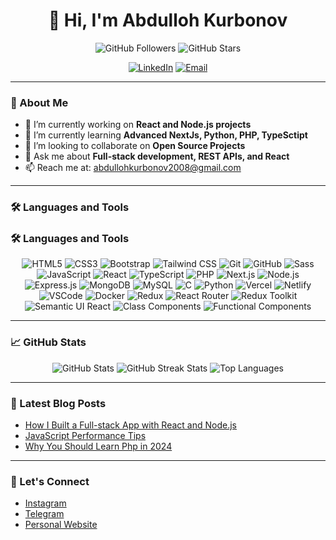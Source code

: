 <!-- # Hi, I'm Abdulloh Qurbonov! 👋

### 🚀 About Me

I'm a string junior full-stack developer passionate about learning web development technologies and building awesome applications.

- 👨‍💻 Currently exploring **JavaScript**, **React**, **TypeScript**, and **Next.js**
- 📚 Learning both **Frontend** and **Backend** technologies to become a versatile developer
- 🌱 Diving into **Ethical Hacking** and cybersecurity using **Python** and **Kali Linux**

---

## 🛠️ Skills

![HTML5](https://img.shields.io/badge/-HTML5-090909?style=for-the-badge&logo=html5&logoColor=ed6a13)
![CSS3](https://img.shields.io/badge/-CSS3-090909?style=for-the-badge&logo=css3&logoColor=2965f1)
![Bootstrap](https://img.shields.io/badge/-Bootstrap-090909?style=for-the-badge&logo=bootstrap&logoColor=7952b3)
![Tailwind CSS](https://img.shields.io/badge/-Tailwind%20CSS-090909?style=for-the-badge&logo=tailwind-css&logoColor=38B2AC)
![SASS](https://img.shields.io/badge/-SASS-090909?style=for-the-badge&logo=sass&logoColor=cc6699)
![JavaScript](https://img.shields.io/badge/-JavaScript-090909?style=for-the-badge&logo=javascript&logoColor=efd81d)
![React](https://img.shields.io/badge/-React-090909?style=for-the-badge&logo=react&logoColor=61dafb)
![TypeScript](https://img.shields.io/badge/-TypeScript-090909?style=for-the-badge&logo=typescript&logoColor=3178c6)
![Next.js](https://img.shields.io/badge/Next.js-090909?style=for-the-badge&logo=next.js&logoColor=white)
![Node.js](https://img.shields.io/badge/-Node.js-090909?style=for-the-badge&logo=nodedotjs&logoColor=3C873A)
![Express.js](https://img.shields.io/badge/-Express.js-090909?style=for-the-badge&logo=express&logoColor=white)
![MongoDB](https://img.shields.io/badge/-MongoDB-090909?style=for-the-badge&logo=mongodb&logoColor=47A248)
![Git](https://img.shields.io/badge/-Git-090909?style=for-the-badge&logo=git&logoColor=F05032)
![GitHub](https://img.shields.io/badge/-GitHub-090909?style=for-the-badge&logo=github&logoColor=white)
![C](https://img.shields.io/badge/-C-090909?style=for-the-badge&logo=c&logoColor=A8B9CC)
![Python](https://img.shields.io/badge/-Python-090909?style=for-the-badge&logo=python&logoColor=yellow)

## 💻 Hacking & Cybersecurity

I'm currently learning **Python** for ethical hacking, focusing on creating secure systems and network protection. Exploring **Ethical Hacking** on **Kali Linux** with tools like:

### 🛠 Tools:

![VS Code](https://img.shields.io/badge/-VS%20Code-090909?style=for-the-badge&logo=visual-studio-code&logoColor=007ACC)
![PyCharm](https://img.shields.io/badge/-PyCharm-090909?style=for-the-badge&logo=pycharm&logoColor=white)

### 💻 Operating Systems:

- **Kali Linux**, **Windows 11 Home**

---

## 📊 GitHub Stats

![Abdulloh's GitHub Stats](https://github-readme-stats.vercel.app/api?username=Abdulloh20080825&show_icons=true&theme=radical)

---

## 🌐 Find Me Here

[![Portfolio](https://img.shields.io/badge/-Portfolio-090909?style=for-the-badge&logo=vercel&logoColor=white)](https://abdullohfolio-3.vercel.app/)  
[![Email](https://img.shields.io/badge/-Email-090909?style=for-the-badge&logo=gmail&logoColor=red)](mailto:abdullohkurbonov2008@gmail.com)  
[![Instagram](https://img.shields.io/badge/-Instagram-090909?style=for-the-badge&logo=instagram&logoColor=purple)](https://www.instagram.com/a_qurbonov_/)  
[![Telegram](https://img.shields.io/badge/-Telegram-090909?style=for-the-badge&logo=telegram&logoColor=white)](https://t.me/a_qurbobov1) -->


<h1 align="center">👋 Hi, I'm Abdulloh Kurbonov</h1>
<p align="center">
  <img src="https://img.shields.io/github/followers/Abdulloh20080825?style=social" alt="GitHub Followers" />
  <img src="https://img.shields.io/github/stars/Abdulloh20080825?style=social" alt="GitHub Stars" />
</p>

<p align="center">
  <a href="https://linkedin.com/in/abdullohkurbonov2008"><img src="https://img.shields.io/badge/Instagram-f542e0?style=for-the-badge&logo=instagram&logoColor=white" alt="LinkedIn" /></a>
  <a href="mailto:abdullohkurbonov2008@gmail.com"><img src="https://img.shields.io/badge/Email-D14836?style=for-the-badge&logo=gmail&logoColor=white" alt="Email" /></a>
</p>

---

### 🚀 About Me
- 🔭 I’m currently working on **React and Node.js projects**
- 🌱 I’m currently learning **Advanced NextJs, Python, PHP, TypeSctipt**
- 👯 I’m looking to collaborate on **Open Source Projects**
- 💬 Ask me about **Full-stack development, REST APIs, and React**
- 📫 Reach me at: [abdullohkurbonov2008@gmail.com](mailto:abdullohkurbonov2008@gmail.com)

---

### 🛠️ Languages and Tools
### 🛠️ Languages and Tools

<p align="center">
  <!-- Programming Languages -->
  <img src="https://img.shields.io/badge/HTML5-E34F26?style=for-the-badge&logo=html5&logoColor=white" alt="HTML5" />
  <img src="https://img.shields.io/badge/CSS3-1572B6?style=for-the-badge&logo=css3&logoColor=white" alt="CSS3" />
  <img src="https://img.shields.io/badge/Bootstrap-7952B3?style=for-the-badge&logo=bootstrap&logoColor=white" alt="Bootstrap" />
  <img src="https://img.shields.io/badge/Tailwind_CSS-38B2AC?style=for-the-badge&logo=tailwind-css&logoColor=white" alt="Tailwind CSS" />
  <img src="https://img.shields.io/badge/Git-F05032?style=for-the-badge&logo=git&logoColor=white" alt="Git" />
  <img src="https://img.shields.io/badge/GitHub-181717?style=for-the-badge&logo=github&logoColor=white" alt="GitHub" />
  <img src="https://img.shields.io/badge/Sass-CC6699?style=for-the-badge&logo=sass&logoColor=white" alt="Sass" />
  <img src="https://img.shields.io/badge/JavaScript-F7DF1E?style=for-the-badge&logo=javascript&logoColor=black" alt="JavaScript" />
  <img src="https://img.shields.io/badge/React-61DAFB?style=for-the-badge&logo=react&logoColor=black" alt="React" />
  <img src="https://img.shields.io/badge/TypeScript-007ACC?style=for-the-badge&logo=typescript&logoColor=white" alt="TypeScript" />
  <img src="https://img.shields.io/badge/PHP-777BB4?style=for-the-badge&logo=php&logoColor=white" alt="PHP" />
  <img src="https://img.shields.io/badge/Next.js-000000?style=for-the-badge&logo=nextdotjs&logoColor=white" alt="Next.js" />
  <img src="https://img.shields.io/badge/Node.js-339933?style=for-the-badge&logo=nodedotjs&logoColor=white" alt="Node.js" />
  <img src="https://img.shields.io/badge/Express.js-000000?style=for-the-badge&logo=express&logoColor=white" alt="Express.js" />
  <img src="https://img.shields.io/badge/MongoDB-47A248?style=for-the-badge&logo=mongodb&logoColor=white" alt="MongoDB" />
  <img src="https://img.shields.io/badge/MySQL-4479A1?style=for-the-badge&logo=mysql&logoColor=white" alt="MySQL" />
  <img src="https://img.shields.io/badge/C-00599C?style=for-the-badge&logo=c&logoColor=white" alt="C" />
  <img src="https://img.shields.io/badge/Python-3776AB?style=for-the-badge&logo=python&logoColor=white" alt="Python" />
  <img src="https://img.shields.io/badge/Vercel-000000?style=for-the-badge&logo=vercel&logoColor=white" alt="Vercel" />
  <img src="https://img.shields.io/badge/Netlify-00C7B7?style=for-the-badge&logo=netlify&logoColor=white" alt="Netlify" />
  
  <!-- Tools -->
  <img src="https://img.shields.io/badge/Visual_Studio_Code-0078D4?style=for-the-badge&logo=visual-studio-code&logoColor=white" alt="VSCode" />
  <img src="https://img.shields.io/badge/Docker-2496ED?style=for-the-badge&logo=docker&logoColor=white" alt="Docker" />
  
  <!-- Libraries -->
  <img src="https://img.shields.io/badge/Redux-764ABC?style=for-the-badge&logo=redux&logoColor=white" alt="Redux" />
  <img src="https://img.shields.io/badge/React_Router-CA4245?style=for-the-badge&logo=react-router&logoColor=white" alt="React Router" />
  <img src="https://img.shields.io/badge/Redux_Toolkit-764ABC?style=for-the-badge&logo=redux&logoColor=white" alt="Redux Toolkit" />
  <img src="https://img.shields.io/badge/Semantic_UI_React-35BDB2?style=for-the-badge&logo=semanticuireact&logoColor=white" alt="Semantic UI React" />
  <img src="https://img.shields.io/badge/Class_Components-61DAFB?style=for-the-badge&logo=react&logoColor=black" alt="Class Components" />
  <img src="https://img.shields.io/badge/Functional_Components-61DAFB?style=for-the-badge&logo=react&logoColor=black" alt="Functional Components" />
</p>


---

### 📈 GitHub Stats
<p align="center">
  <img src="https://github-readme-stats.vercel.app/api?username=Abdulloh20080825&show_icons=true&theme=radical" alt="GitHub Stats" />
  <img src="https://github-readme-streak-stats.herokuapp.com/?user=Abdulloh20080825&theme=radical" alt="GitHub Streak Stats" />
  <img src="https://github-readme-stats.vercel.app/api/top-langs/?username=Abdulloh20080825&layout=compact&theme=radical" alt="Top Languages" />
</p>

---

### 📝 Latest Blog Posts
<!-- BLOG-POST-LIST:START -->
- [How I Built a Full-stack App with React and Node.js](https://example.com)
- [JavaScript Performance Tips](https://example.com)
- [Why You Should Learn Php in 2024](https://example.com)
<!-- BLOG-POST-LIST:END -->

---

### 🤝 Let's Connect
- [Instagram](https://www.instagram.com/a_qurbonov_/)
- [Telegram](https://t.me/whoami_ab)
- [Personal Website](https://abdullohkurbonov.com)

